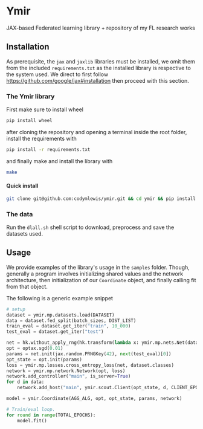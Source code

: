 # Ymir
JAX-based Federated learning library + repository of my FL research works

## Installation
As prerequisite, the `jax` and `jaxlib` libraries must be installed, we omit them from the
included `requirements.txt` as the installed library is respective to the system used. We direct
to first follow https://github.com/google/jax#installation then proceed with this section.

### The Ymir library
First make sure to install wheel
~~~sh
pip install wheel
~~~

after cloning the repository and opening a terminal inside the root folder, install the requirements with
~~~sh
pip install -r requirements.txt
~~~

and finally make and install the library with
~~~sh
make
~~~

#### Quick install
~~~sh
git clone git@github.com:codymlewis/ymir.git && cd ymir && pip install -r requirements.txt && make
~~~

### The data
Run the `dlall.sh` shell script to download, preprocess and save the datasets used.

## Usage
We provide examples of the library's usage in the `samples` folder. Though, generally
a program involves initializing shared values and the network architecture, then initialization
of our `Coordinate` object, and finally calling fit from that object.

The following is a generic example snippet
~~~python
# setup
dataset = ymir.mp.datasets.load(DATASET)
data = dataset.fed_split(batch_sizes, DIST_LIST)
train_eval = dataset.get_iter("train", 10_000)
test_eval = dataset.get_iter("test")

net = hk.without_apply_rng(hk.transform(lambda x: ymir.mp.nets.Net(dataset.classes)(x)))
opt = optax.sgd(0.01)
params = net.init(jax.random.PRNGKey(42), next(test_eval)[0])
opt_state = opt.init(params)
loss = ymir.mp.losses.cross_entropy_loss(net, dataset.classes)
network = ymir.mp.network.Network(opt, loss)
network.add_controller("main", is_server=True)
for d in data:
    network.add_host("main", ymir.scout.Client(opt_state, d, CLIENT_EPOCHS))

model = ymir.Coordinate(AGG_ALG, opt, opt_state, params, network)

# Train/eval loop.
for round in range(TOTAL_EPOCHS):
    model.fit()
~~~
